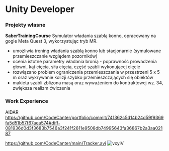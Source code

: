 # Unity Developer

### Projekty własne
**SaberTrainingCourse**
Symulator władania szablą konno, opracowany na gogle Meta Quest 3, wykorzystując tryb MR.
- umożliwia trening władania szablą konno lub stacjonarnie (symulowane przemieszczanie względem pozorników)
- ocenia istotne parametry władania bronią - poprawność prowadzenia głowni, kąt cięcia, siła cięcia, część szabli wykonującej cięcie
- rozwiązano problem ograniczenia przemieszczania w przestrzeni 5 x 5 m oraz wykrywanie kolizji szybko przemieszczających się obiektów
- makieta szabli zbliżona masą oraz wyważeniem do kontraktowej wz. 34, zwiększa realizm ćwiczenia

### Work Experience
AIDAR
https://github.com/CodeCanter/portfolio/commit/741362c5d14b24d59f9369fa5d51b57f67aea574#diff-081936d0d3f3683b7546a3f241f2611e9508db74995643fa36867b2a3aa02187

https://github.com/CodeCanter/main/Tracker.avi
![vxyiV](https://github.com/user-attachments/assets/2210b523-4d1a-4bab-9d96-067ae41b3359)
